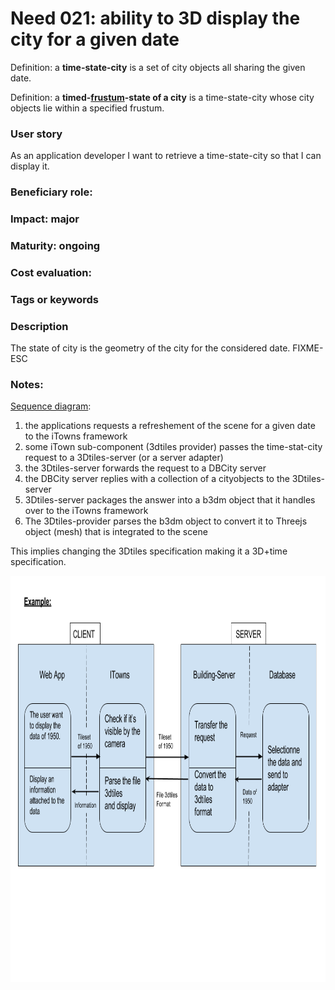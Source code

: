 # Need 021: ability to 3D display the city for a given date 

Definition: a **time-state-city** is a set of city objects all sharing the given date.

Definition: a **timed-[frustum](https://en.wikipedia.org/wiki/Frustum)-state of a city** 
is a time-state-city whose city objects lie within a specified frustum.

### User story
As an application developer I want to retrieve a time-state-city so that I can display it.

### Beneficiary role:

### Impact: major

### Maturity: ongoing

### Cost evaluation:

### Tags or keywords

### Description
The state of city is the geometry of the city for the considered date.
FIXME-ESC

### Notes:
[Sequence diagram](https://en.wikipedia.org/wiki/Sequence_diagram):
 1. the applications requests a refreshement of the scene for a given date to the iTowns framework 
 2. some iTown sub-component (3dtiles provider) passes the time-stat-city request to a 3Dtiles-server (or a server adapter)
 3. the 3Dtiles-server forwards the request to a DBCity server
 3. the DBCity server replies with a collection of a cityobjects to the 3Dtiles-server
 4. 3Dtiles-server packages the answer into a b3dm object that it handles 
    over to the iTowns framework
 5. The 3Dtiles-provider parses the b3dm object to convert it to Threejs object (mesh) 
    that is integrated to the scene
    
This implies changing the 3Dtiles specification making it a 3D+time specification.


 <img src="../Design/images/Architecture Vilo3D example.png" width="1000" height="650" />
 
